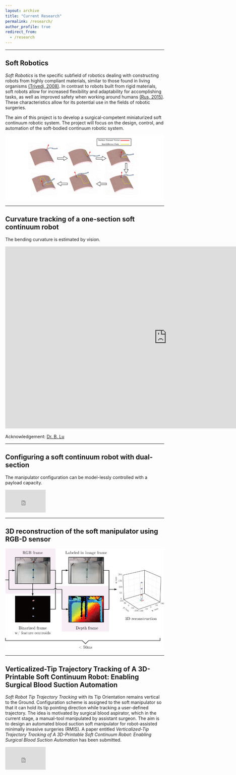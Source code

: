 ```yaml
---
layout: archive
title: "Current Research"
permalink: /research/
author_profile: true
redirect_from:
  - /research
---
```



---
## Soft Robotics  

_Soft Robotics_ is the specific subfield of robotics dealing with constructing robots from highly compliant materials, similar to those found in living organisms [(Trivedi, 2008)](https://www.hindawi.com/journals/abb/2008/520417/). In contrast to robots built from rigid materials, soft robots allow for increased flexibility and adaptability for accomplishing tasks, as well as improved safety when working around humans [(Rus, 2015)](https://www.nature.com/articles/nature14543.pdf). These characteristics allow for its potential use in the fields of robotic surgeries.

The aim of this project is to develop a surgical-competent miniaturized soft continuum robotic system. The project will focus on the design, control, and automation of the soft-bodied continuum robotic system.

<!-- ![surface](/images/surface.png) -->
<img src="/images/surface.png" width="600" />

---
## Curvature tracking of a one-section soft continuum robot  

The bending curvature is estimated by vision.  

<iframe width="1024" height="576" src="https://www.youtube.com/embed/llZsSwqj-_Y" frameborder="0" allow="accelerometer; autoplay; encrypted-media; gyroscope; picture-in-picture" allowfullscreen></iframe>

  Acknowledgement: [Dr. B. Lu](https://lu-bo.github.io)
  
  
---
## Configuring a soft continuum robot with dual-section

The manipulator configuration can be model-lessly controlled with a payload capacity.  

<iframe width="128" height="72" src="https://www.youtube.com/embed/_yy3LjOx5cc" frameborder="0" allow="accelerometer; autoplay; encrypted-media; gyroscope; picture-in-picture"></iframe>

---
## 3D reconstruction of the soft manipulator using RGB-D sensor

<img src="/images/depthImgg.png" width="600" />


---
## Verticalized-Tip Trajectory Tracking of A 3D-Printable Soft Continuum Robot: Enabling Surgical Blood Suction Automation

*Soft Robot Tip Trajectory Tracking* with its Tip Orientation remains vertical to the Ground. Configuration scheme is assigned to the soft manipulator so that it can hold its tip pointing direction while tracking a user-defined trajectory. The idea is motivated by surgical blood aspirator, which in the current stage, a manual-tool manipulated by assistant surgeon. The aim is to design an automated blood suction soft manipulator for robot-assisted minimally invasive surgeries (RMIS). A paper entitled *Verticalized-Tip Trajectory Tracking of A 3D-Printable Soft Continuum Robot: Enabling Surgical Blood Suction Automation* has been submitted.

<iframe width="128" height="72" src="https://www.youtube.com/embed/lsoVwXCSKi0" frameborder="0" allow="accelerometer; autoplay; encrypted-media; gyroscope; picture-in-picture"></iframe>
